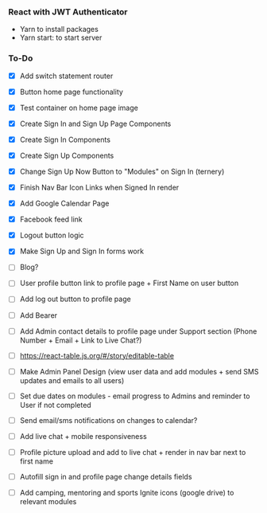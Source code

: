 ### React with JWT Authenticator

* Yarn to install packages
* Yarn start: to start server

### To-Do

* [x] Add switch statement router
* [x] Button home page functionality

* [x] Test container on home page image
* [x] Create Sign In and Sign Up Page Components
* [x] Create Sign In Components
* [x] Create Sign Up Components
* [x] Change Sign Up Now Button to "Modules" on Sign In (ternery)
* [x] Finish Nav Bar Icon Links when Signed In render
* [x] Add Google Calendar Page
* [x] Facebook feed link
* [x] Logout button logic
* [x] Make Sign Up and Sign In forms work

* [ ] Blog?
* [ ] User profile button link to profile page + First Name on user button
* [ ] Add log out button to profile page
* [ ] Add Bearer
* [ ] Add Admin contact details to profile page under Support section (Phone Number + Email + Link to Live Chat?)
* [ ] https://react-table.js.org/#/story/editable-table
* [ ] Make Admin Panel Design (view user data and add modules + send SMS updates and emails to all users)
* [ ] Set due dates on modules - email progress to Admins and reminder to User if not completed
* [ ] Send email/sms notifications on changes to calendar?
* [ ] Add live chat + mobile responsiveness
* [ ] Profile picture upload and add to live chat + render in nav bar next to first name
* [ ] Autofill sign in and profile page change details fields
* [ ] Add camping, mentoring and sports Ignite icons (google drive) to relevant modules
